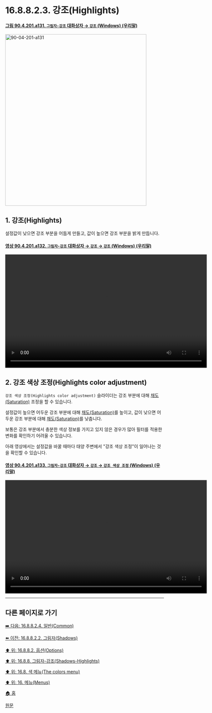 # 16.8.8.2.3. 강조(Highlights)

<a id="90-04-201-a131"></a>

#### [그림 90.4.201.a131. `그림자-강조` 대화상자 → `강조` (Windows) (우리말)](./90-04-0201-shadows_highlights.md#90-04-201-a131)
<img width="448" height="545" alt="90-04-201-a131" src="https://github.com/user-attachments/assets/5dd5f51b-2fd7-4205-949e-7cf8b97658e8" />

<a id="16-08-08-02-03-s1"></a>

## 1. 강조(Highlights)
설정값이 낮으면 강조 부분을 어둡게 만들고, 값이 높으면 강조 부분을 밝게 만듭니다.

<a id="90-04-201-a132"></a>

#### [영상 90.4.201.a132. `그림자-강조` 대화상자 → `강조` → `강조` (Windows) (우리말)](./90-04-0201-shadows_highlights.md#90-04-201-a132)
<video controls="controls" width="640" height="360" src="https://github.com/user-attachments/assets/ab466715-5784-4140-9fd9-d99ceeef8b3f"></video>

<a id="16-08-08-02-03-s2"></a>

## 2. 강조 색상 조정(Highlights color adjustment)
`강조 색상 조정(Highlights color adjustment)` 슬라이더는 강조 부분에 대해 [채도(Saturation)](./19-glossaryx-saturation.md) 조정을 할 수 있습니다.

설정값이 높으면 어두운 강조 부분에 대해 [채도(Saturation)](./19-glossaryx-saturation.md)를 높이고, 값이 낮으면 어두운 강조 부분에 대해 [채도(Saturation)](./19-glossaryx-saturation.md)를 낮춥니다.

보통은 강조 부분에서 충분한 색상 정보를 가지고 있지 않은 경우가 많아 필터를 적용한 변화를 확인하기 어려울 수 있습니다.

아래 영상에서는 설정값을 바꿀 때마다 태양 주변에서 "강조 색상 조정"이 일어나는 것을 확인할 수 있습니다.

<a id="90-04-201-a133"></a>

#### [영상 90.4.201.a133. `그림자-강조` 대화상자 → `강조` → `강조 색상 조정` (Windows) (우리말)](./90-04-0201-shadows_highlights.md#90-04-201-a133)
<video controls="controls" width="640" height="360" src="https://github.com/user-attachments/assets/3ea1532f-2dd9-43c5-a33c-a333adedbc24"></video>


***

## 다른 페이지로 가기

[➡️ 다음: 16.8.8.2.4. 일반(Common)](./16-08-08-02-04-common.md)

[⬅️ 이전: 16.8.8.2.2. 그림자(Shadows)](./16-08-08-02-02-shadows.md)

[⬆️ 위: 16.8.8.2. 옵션(Options)](./16-08-08-02-00-options.md)

[⬆️ 위: 16.8.8. 그림자-강조(Shadows-Highlights)](./16-08-08-00-shadows-highlights.md)

[⬆️ 위: 16.8. 색 메뉴(The colors menu)](./16-08-00-the-colors-menu.md)

[⬆️ 위: 16. 메뉴(Menus)](./16-00-menus.md)

[🏠 홈](./00-home.md)

[원문](https://docs.gimp.org/2.10/ko/gimp-filter-shadows-highlights.html#idm30937)